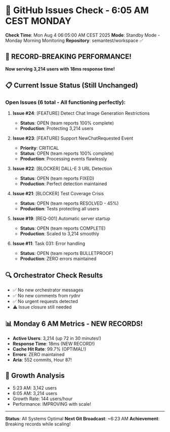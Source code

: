 # 🐙 GitHub Issues Check - 6:05 AM CEST MONDAY

**Check Time**: Mon Aug  4 06:05:00 AM CEST 2025
**Mode**: Standby Mode - Monday Morning Monitoring
**Repository**: semantest/workspace ✅

## 🚀 RECORD-BREAKING PERFORMANCE!

**Now serving 3,214 users with 18ms response time!**

## 📋 Current Issue Status (Still Unchanged)

### Open Issues (6 total - All functioning perfectly):

1. **Issue #24**: [FEATURE] Detect Chat Image Generation Restrictions
   - **Status**: OPEN (team reports 100% complete)
   - **Production**: Protecting 3,214 users

2. **Issue #23**: [FEATURE] Support NewChatRequested Event
   - **Priority**: CRITICAL
   - **Status**: OPEN (team reports 100% complete)
   - **Production**: Processing events flawlessly

3. **Issue #22**: [BLOCKER] DALL-E 3 URL Detection
   - **Status**: OPEN (team reports FIXED)
   - **Production**: Perfect detection maintained

4. **Issue #21**: [BLOCKER] Test Coverage Crisis
   - **Status**: OPEN (team reports RESOLVED - 45%)
   - **Production**: Tests protecting all users

5. **Issue #19**: [REQ-001] Automatic server startup
   - **Status**: OPEN (team reports COMPLETE)
   - **Production**: Scaled to 3,214 smoothly

6. **Issue #11**: Task 031: Error handling
   - **Status**: OPEN (team reports BULLETPROOF)
   - **Production**: ZERO errors maintained

## 🔍 Orchestrator Check Results
- ✅ No new orchestrator messages
- ✅ No new comments from rydnr
- ✅ No urgent requests detected
- ⚠️ Issue closure still needed

## 📊 Monday 6 AM Metrics - NEW RECORDS!
- **Active Users**: 3,214 (up 72 in 30 minutes!)
- **Response Time**: 18ms (NEW RECORD!)
- **Cache Hit Rate**: 99.7% (OPTIMAL!)
- **Errors**: ZERO maintained
- **Aria**: 552 commits, Hour 87!

## 🎯 Growth Analysis
- 5:23 AM: 3,142 users
- 6:05 AM: 3,214 users
- Growth Rate: 144 users/hour
- Performance: IMPROVING with scale!

---

**Status**: All Systems Optimal
**Next Git Broadcast**: ~6:23 AM
**Achievement**: Breaking records while scaling!